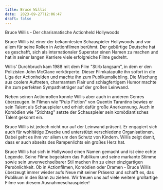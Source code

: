 ```yaml
---
title: Bruce Willis
date:  2023-09-27T12:06:47
draft: false
---
```


Bruce Willis - Der charismatische Actionheld Hollywoods

Bruce Willis ist einer der bekanntesten Schauspieler Hollywoods und vor allem für seine Rollen in Actionfilmen berühmt. Der gebürtige Deutsche hat es geschafft, sich als internationaler Superstar einen Namen zu machen und hat in seiner langen Karriere viele erfolgreiche Filme gedreht.

Willis' Durchbruch kam 1988 mit dem Film "Stirb langsam", in dem er den Polizisten John McClane verkörperte. Dieser Filmkatapulte ihn sofort in die Liga der Actionhelden und machte ihn zum Publikumsliebling. Die Mischung aus coolem Auftreten, charmantem Flair und schlagfertigem Humor machte ihn zum perfekten Sympathieträger auf der großen Leinwand.

Neben seinen Actionrollen konnte Willis aber auch in anderen Genres überzeugen. In Filmen wie "Pulp Fiction" von Quentin Tarantino bewies er sein Talent als Schauspieler und erhielt dafür große Anerkennung. Auch in Komödien wie "Stichtag" setzte der Schauspieler sein komödiantisches Talent gekonnt ein.

Bruce Willis ist jedoch nicht nur auf der Leinwand präsent. Er engagiert sich auch für wohltätige Zwecke und unterstützt verschiedene Organisationen. Dabei geht es ihm vor allem um den Schutz von Kindern. Willis zeigt damit, dass er auch abseits des Rampenlichts ein großes Herz hat.

Bruce Willis hat sich in Hollywood einen Namen gemacht und ist eine echte Legende. Seine Filme begeistern das Publikum und seine markante Stimme sowie sein unverwechselbarer Stil machen ihn zu einer einzigartigen Persönlichkeit. Ob in Actionfilmen, Komödien oder Dramen - Bruce Willis überzeugt immer wieder aufs Neue mit seiner Präsenz und schafft es, das Publikum in den Bann zu ziehen. Wir freuen uns auf viele weitere großartige Filme von diesem Ausnahmeschauspieler!